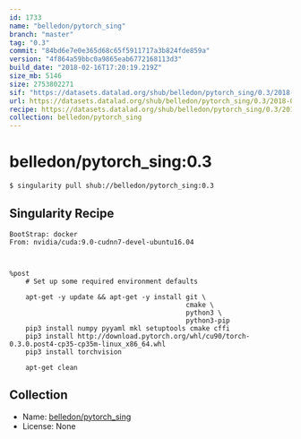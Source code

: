 ```yaml
---
id: 1733
name: "belledon/pytorch_sing"
branch: "master"
tag: "0.3"
commit: "84bd6e7e0e365d68c65f5911717a3b824fde859a"
version: "4f864a59bbc0a9865eab6772168113d3"
build_date: "2018-02-16T17:20:19.219Z"
size_mb: 5146
size: 2753802271
sif: "https://datasets.datalad.org/shub/belledon/pytorch_sing/0.3/2018-02-16-84bd6e7e-4f864a59/4f864a59bbc0a9865eab6772168113d3.simg"
url: https://datasets.datalad.org/shub/belledon/pytorch_sing/0.3/2018-02-16-84bd6e7e-4f864a59/
recipe: https://datasets.datalad.org/shub/belledon/pytorch_sing/0.3/2018-02-16-84bd6e7e-4f864a59/Singularity
collection: belledon/pytorch_sing
---
```


# belledon/pytorch_sing:0.3

```bash
$ singularity pull shub://belledon/pytorch_sing:0.3
```

## Singularity Recipe

```singularity
BootStrap: docker
From: nvidia/cuda:9.0-cudnn7-devel-ubuntu16.04



%post
    # Set up some required environment defaults

    apt-get -y update && apt-get -y install git \
                                            cmake \
                                            python3 \
                                            python3-pip
    pip3 install numpy pyyaml mkl setuptools cmake cffi
    pip3 install http://download.pytorch.org/whl/cu90/torch-0.3.0.post4-cp35-cp35m-linux_x86_64.whl 
    pip3 install torchvision

    apt-get clean
```

## Collection

 - Name: [belledon/pytorch_sing](https://github.com/belledon/pytorch_sing)
 - License: None


